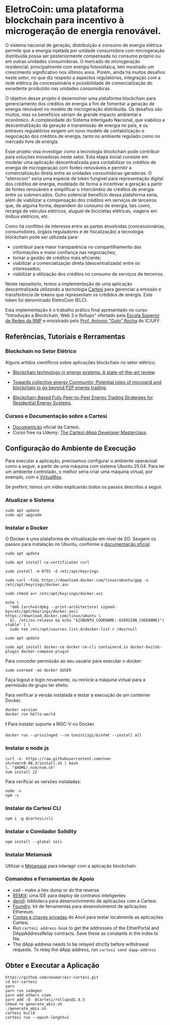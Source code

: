 # EletroCoin: uma plataforma blockchain para incentivo à microgeração de energia renovável.

O sistema nacional de geração, distribuição e consumo de energia elétrica permite que a energia injetada por unidade consumidora com microgeração distribuída possa ser posteriormente compensada no consumo próprio ou em outras unidades consumidoras. O mercado de microgeração residencial, principalmente com energia fotovoltaica, tem mostrado um crescimento significativo nos últimos anos. Porém, ainda há muitos desafios neste setor, no que diz respeito a aspectos regulatórios, integração com a rede elétrica da concessionária e possibilidade de comercialização do excedente produzido nas unidades consumidoras.

O objetivo desse projeto é desenvolver uma plataforma blockchain para gerenciamento dos créditos de energia a fim de fomentar a geração de energia renovável no modelo de microgeração distribuída. Os desafios são muitos, mas os benefícios seriam de grande impacto ambiental e econômico. A complexidade do Sistema Interligado Nacional, que viabiliza a descentralização da geração e transmissão de energia no país, e os entraves regulatórios exigem um novo modelo de contabilização e negociação dos créditos de energia, tanto no ambiente regulado como no mercado livre de energia.

Esse projeto visa investigar como a tecnologia blockchain pode contribuir para soluções inovadoras neste setor. Esta etapa inicial consiste em modelar uma aplicação descentralizada para contabilizar os créditos de energia de microgeração com fontes renováveis e permitir a comercialização direta entre as unidades consumidoras-geradoras. O "eletrocoin" seria uma espécie de token fungível para representação digital dos créditos de energia, modelado de forma a incentivar a geração a partir de fontes renováveis e simplificar o intercâmbio de créditos de energia entre os submercados. Outro potencial benefício dessa plataforma seria, além de viabilizar a compensação dos créditos em serviços de terceiros que, de alguma forma, dependem do consumo de energia, tais como, recarga de veículos elétricos, aluguel de bicicletas elétricas, viagens em ônibus elétricos, etc.

Como há conflitos de interesse entre as partes envolvidas (concessionárias, consumidores, órgãos reguladores e de fiscalização) a tecnologia blockchain pode ser utilizada para:
- contribuir para maior transparência no compartilhamento das informações e maior confiança nas negociações;
- tornar a gestão de créditos mais eficiente;
- viabilizar a comercialização direta (descentralizada) entre os interessados;
- viabilizar a utilização dos créditos no consumo de serviços de terceiros.

Neste repositório, temos a implementação de uma aplicação descentralizada utilizando a tecnologia [Cartesi](https://cartesi.io/) para gerenciar a emissão e transferência de tokens que representam os crédidos de energia. Este token foi denominado EletroCoin (ELC).

Esta implementação é o trabalho prático final apresentado no curso "Introdução a Blockchain, Web 3 e Rollups" ofertado pela [Escola Superior de Redes da RNP](https://esr.rnp.br/) e ministrado pelo [Prof. Antonio "Guto" Rocha](http://www2.ic.uff.br/~arocha/) do IC/UFF.

## Referências, Tutoriais e Rerramentas

### Blockchain no Setor Elétrico

Alguns artidos científicos sobre aplicações blockchain no setor elétrico.

- [Blockchain technology in energy systems: A state-of-the-art review](https://doi.org/10.1049/blc2.12020).

- [Towards collective energy Community: Potential roles of microgrid and blockchain to go beyond P2P energy trading](https://doi.org/10.1016/j.apenergy.2022.119003).

- [Blockchain-Based Fully Peer-to-Peer Energy Trading Strategies for Residential Energy Systems](https://doi.org/10.1109/TII.2021.3077008).

### Cursos e Documentação sobre a Cartesi

- [Documentção](https://docs.cartesi.io/get-started) oficial da Cartesi.
- Curso free na Udemy: [The Cartesi dApp Developer Masterclass](https://www.udemy.com/course/cartesi-masterclass/).

## Configuração do Ambiente de Execução

Para executar a aplicação, precisamos configurar o ambiente operacioal como a seguir, a partir de uma máquina com sistema Ubuntu 25.04. Para ter um ambiente controlado, o melhor seria criar uma máquina virtual, por exemplo, com o [VirtualBox](https://www.virtualbox.org/).

Se preferir, temos um vídeo explicando todos os passos descritos a seguir.

### Atualizar o Sistema

```
sudo apt update
sudo apt upgrade
````

### Instalar o Docker

O Docker é uma plataforma de virtualização em nível de SO. Seugem os passos para instalação no Ubuntu, conforme a [documentação oficial](https://docs.docker.com/engine/install/ubuntu/).

```
sudo apt update

sudo apt install ca-certificates curl

sudo install -m 0755 -d /etc/apt/keyrings

sudo curl -fsSL https://download.docker.com/linux/ubuntu/gpg -o /etc/apt/keyrings/docker.asc

sudo chmod a+r /etc/apt/keyrings/docker.asc

echo \
  "deb [arch=$(dpkg --print-architecture) signed-by=/etc/apt/keyrings/docker.asc] https://download.docker.com/linux/ubuntu \
  $(. /etc/os-release && echo "${UBUNTU_CODENAME:-$VERSION_CODENAME}") stable" | \
  sudo tee /etc/apt/sources.list.d/docker.list > /dev/null

sudo apt update

sudo apt install docker-ce docker-ce-cli containerd.io docker-buildx-plugin docker-compose-plugin
```
Para conceder permissão ao seu usuário para executar o docker:

`sudo usermod -aG docker $USER`

Faça logout e login novamente, ou reinicie a máquina virtual para a permissão de grupo ter efeito.

Para verificar a versão instalada e testar a execução de um conteiner Docker.

```
docker version
docker run hello-world
```

:exclamation: Para instalar suporte a RISC-V no Docker.

```
docker run --privileged --rm tonistiigi/binfmt --install all
```

### Instalar o node.js

```
curl -o- https://raw.githubusercontent.com/nvm-sh/nvm/v0.40.3/install.sh | bash
\. "$HOME/.nvm/nvm.sh"
nvm install 22
```

Para verificar as versões instaladas:
```
node -v
npm -v
```

### Instalar da Cartesi CLI
```
npm i -g @cartesi/cli
```

### Instalar o Comilador Solidity
```
npm install --global solc
```

### Instalar Metamask

Utilizar o [Metamask](https://metamask.io/download) para interagir com a aplicação blockchain.

### Comandos e Ferramentas de Apoio


- xxd - make a hex dump or do the reverse.
- [REMIX](https://remix.ethereum.org/): uma IDE para deploy de contratos inteligentes
- [deroll](https://deroll.dev/): biblioteca para desenvolvimento de aplicações com a Cartesi.
- [Foundry](https://getfoundry.sh/introduction/getting-started): kit de ferramentas para desenolvimenot de apilcações Ethereum. 
- [Contas e chaves privadas](https://getfoundry.sh/anvil/overview
) do Anvil para testar localmente as aplicações Cartesi.  
- Run `cartesi address-book` to get the addresses of the EtherPortal and DAppAddressRelay contracts. Save these as constants in the index.ts file.
- The dApp address needs to be relayed strictly before withdrawal requests. To relay the dApp address, run `cartesi send dapp-address`

## Obter e Executar a Aplicação

```
https://github.com/neumar/esr-cartesi.git
cd esr-cartesi
yarn
yarn run codegen
yarn add ethers viem
yarn add -D  @cartesi/rollups@1.4.5
chmod +x generate_abis.sh
./generate_abis.sh
cartesi build
cartesi run --epoch-length=1

```



